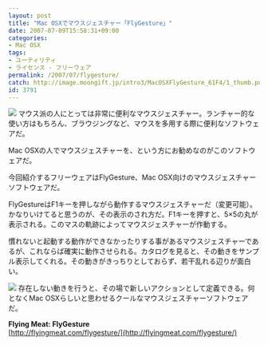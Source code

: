 ```yaml
---
layout: post
title: "Mac OSXでマウスジェスチャー「FlyGesture」"
date: 2007-07-09T15:58:31+09:00
categories:
- Mac OSX
tags: 
- ユーティリティ
- ライセンス - フリーウェア
permalink: /2007/07/flygesture/
catch: http://image.moongift.jp/intro3/MacOSXFlyGesture_61F4/1_thumb.png
id: 3791
---
```

[![](http://image.moongift.jp/intro3/MacOSXFlyGesture_61F4/2_thumb.png)](http://image.moongift.jp/intro3/MacOSXFlyGesture_61F4/22.png) マウス派の人にとっては非常に便利なマウスジェスチャー。ランチャー的な使い方はもちろん、ブラウジングなど、マウスを多用する際に便利なソフトウェアだ。   
  
Mac OSXの人でマウスジェスチャーを、という方にお勧めなのがこのソフトウェアだ。   
  
今回紹介するフリーウェアはFlyGesture、Mac OSX向けのマウスジェスチャーソフトウェアだ。   
  
<!--more-->  
  
FlyGestureはF1キーを押しながら動作するマウスジェスチャーだ（変更可能）。かなりいけてると思うのが、その表示のされ方だ。F1キーを押すと、5×5の丸が表示される。このマスの軌跡によってマウスジェスチャーが作動する。   
  
慣れないと起動する動作ができなかったりする事があるマウスジェスチャーであるが、これならば確実に動作させられる。カタログを見ると、その動きをサンプル表示してくれる。その動きがきっちりとしておらず、若干乱れる辺りが面白い。   
  
[![](http://image.moongift.jp/intro3/MacOSXFlyGesture_61F4/1_thumb.png)](http://image.moongift.jp/intro3/MacOSXFlyGesture_61F4/12.png) 存在しない動きを行うと、その場で新しいアクションとして定義できる。何となくMac OSXらしいと思わせるクールなマウスジェスチャーソフトウェアだ。   
  
**Flying Meat: FlyGesture**  
[http://flyingmeat.com/flygesture/](http://flyingmeat.com/flygesture/)
